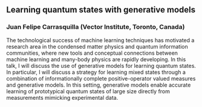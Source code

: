 ## Learning quantum states with generative models
### Juan Felipe Carrasquilla (Vector Institute, Toronto, Canada)

The technological success of machine learning techniques has motivated a research area in the condensed matter physics and quantum information communities, where new tools and conceptual connections between machine learning and many-body physics are rapidly developing. In this talk, I will discuss the use of generative models for learning quantum states.  In particular, I will discuss a strategy for learning mixed states through a combination of informationally complete positive-operator valued measures and generative models. In this setting, generative models enable accurate learning of prototypical quantum states of large size directly from measurements mimicking experimental data.
